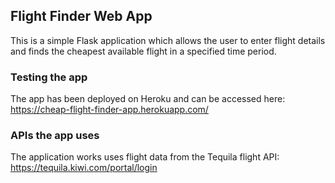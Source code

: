 ## Flight Finder Web App

This is a simple Flask application which allows the user to enter flight details and finds the cheapest available flight in a specified time period.

### Testing the app
The app has been deployed on Heroku and can be accessed here:  
https://cheap-flight-finder-app.herokuapp.com/

### APIs the app uses
The application works uses flight data from the Tequila flight API:  
https://tequila.kiwi.com/portal/login


